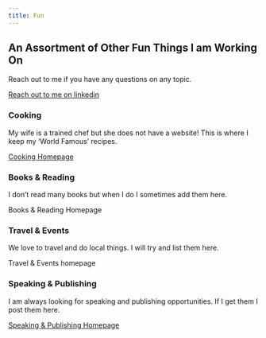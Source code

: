 ```yaml
---
title: Fun
---
```


## An Assortment of Other Fun Things I am Working On

Reach out to me if you have any questions on any topic.

[Reach out to me on linkedin](https://www.linkedin.com/in/clarkemoyer)

### Cooking

My wife is a trained chef but she does not have a website! This is where I keep my ‘World Famous’ recipes.

[Cooking Homepage](/cooking/)

### Books & Reading

I don’t read many books but when I do I sometimes add them here.

Books & Reading Homepage

### Travel & Events

We love to travel and do local things.  I will try and list them here.

Travel & Events homepage

### Speaking & Publishing

I am always looking for speaking and publishing opportunities. If I get them I post them here.

[Speaking & Publishing Homepage]()